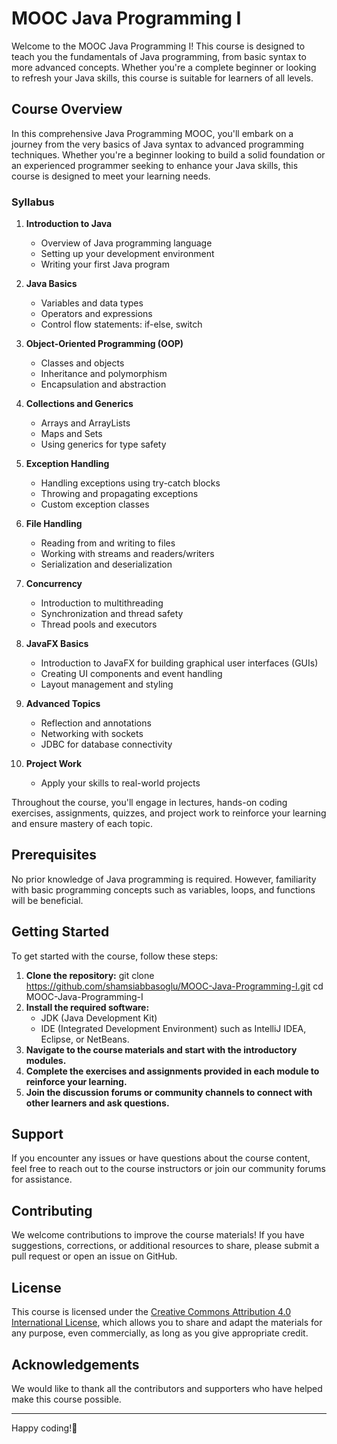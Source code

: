 # MOOC Java Programming I

Welcome to the MOOC Java Programming I! This course is designed to teach you the fundamentals of Java programming, from basic syntax to more advanced concepts. Whether you're a complete beginner or looking to refresh your Java skills, this course is suitable for learners of all levels.

## Course Overview

In this comprehensive Java Programming MOOC, you'll embark on a journey from the very basics of Java syntax to advanced programming techniques. Whether you're a beginner looking to build a solid foundation or an experienced programmer seeking to enhance your Java skills, this course is designed to meet your learning needs.

### Syllabus

1. **Introduction to Java**
   - Overview of Java programming language
   - Setting up your development environment
   - Writing your first Java program

2. **Java Basics**
   - Variables and data types
   - Operators and expressions
   - Control flow statements: if-else, switch

3. **Object-Oriented Programming (OOP)**
   - Classes and objects
   - Inheritance and polymorphism
   - Encapsulation and abstraction

4. **Collections and Generics**
   - Arrays and ArrayLists
   - Maps and Sets
   - Using generics for type safety

5. **Exception Handling**
   - Handling exceptions using try-catch blocks
   - Throwing and propagating exceptions
   - Custom exception classes

6. **File Handling**
   - Reading from and writing to files
   - Working with streams and readers/writers
   - Serialization and deserialization

7. **Concurrency**
   - Introduction to multithreading
   - Synchronization and thread safety
   - Thread pools and executors

8. **JavaFX Basics**
   - Introduction to JavaFX for building graphical user interfaces (GUIs)
   - Creating UI components and event handling
   - Layout management and styling

9. **Advanced Topics**
   - Reflection and annotations
   - Networking with sockets
   - JDBC for database connectivity

10. **Project Work**
    - Apply your skills to real-world projects

Throughout the course, you'll engage in lectures, hands-on coding exercises, assignments, quizzes, and project work to reinforce your learning and ensure mastery of each topic.

## Prerequisites

No prior knowledge of Java programming is required. However, familiarity with basic programming concepts such as variables, loops, and functions will be beneficial.

## Getting Started

To get started with the course, follow these steps:

1. **Clone the repository:**
   git clone https://github.com/shamsiabbasoglu/MOOC-Java-Programming-I.git
   cd MOOC-Java-Programming-I
2. **Install the required software:**
   - JDK (Java Development Kit)
   - IDE (Integrated Development Environment) such as IntelliJ IDEA, Eclipse, or NetBeans.
3. **Navigate to the course materials and start with the introductory modules.**
4. **Complete the exercises and assignments provided in each module to reinforce your learning.**
5. **Join the discussion forums or community channels to connect with other learners and ask questions.**

## Support

If you encounter any issues or have questions about the course content, feel free to reach out to the course instructors or join our community forums for assistance.

## Contributing

We welcome contributions to improve the course materials! If you have suggestions, corrections, or additional resources to share, please submit a pull request or open an issue on GitHub.

## License

This course is licensed under the [Creative Commons Attribution 4.0 International License](https://creativecommons.org/licenses/by/4.0/), which allows you to share and adapt the materials for any purpose, even commercially, as long as you give appropriate credit.

## Acknowledgements

We would like to thank all the contributors and supporters who have helped make this course possible.

---

Happy coding!🚀
